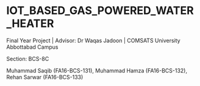 # IOT_BASED_GAS_POWERED_WATER_HEATER
Final Year Project | Advisor: Dr Waqas Jadoon | COMSATS University Abbottabad Campus

Section: BCS-8C

Muhammad Saqib  (FA16-BCS-131),
Muhammad Hamza  (FA16-BCS-132),
Rehan Sarwar    (FA16-BCS-133)
